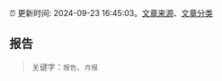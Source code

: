 :alarm_clock: 更新时间: 2024-09-23 16:45:03。[文章来源](/README.md)、[文章分类](/TAGS.md)

## 报告


> 关键字：`报告`、`月报`



